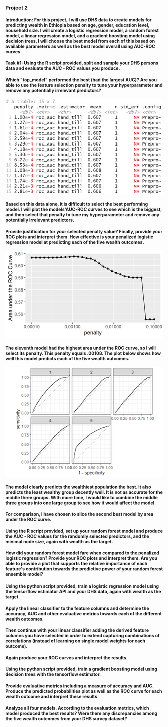 ### Project 2

#### Introduction: For this project, I will use DHS data to create models for predicting wealth in Ethiopia based on age, gender, education level, household size. I will create a logistic regression model, a random forest model, a linear regression model, and a gradient boosting model using decision trees. I will choose the best model from each of this based on available parameters as well as the best model overall using AUC-ROC curves.
#### Task #1: Using the R script provided, split and sample your DHS persons data and evaluate the AUC - ROC values you produce. 
#### Which "top_model" performed the best (had the largest AUC)? Are you able to use the feature selection penalty to tune your hyperparameter and remove any potentially irrelevant predictors? 
![plot](top15best.png)
#### Based on this data alone, it is difficult to select the best performing model. I will plot the models'AUC-ROC curves to see which is the biggest, and then select that penalty to tune my hyperparameter and remove any potentially irrelevant predictors.
#### Provide justification for your selected penalty value? Finally, provide your ROC plots and interpret them. How effective is your penalized logistic regression model at predicting each of the five wealth outcomes.
![plot](lr_plot.png)
#### The eleventh model had the highest area under the ROC curve, so I will select its penalty. This penalty equals .00108. The plot below shows how well this model predicts each of the five wealth outcomes. 
![plot](slice11.png)
#### The model clearly predicts the wealthiest population the best. It also predicts the least wealthy group decently well. It is not as accurate for the middle three groups. With more time, I would like to combine the middle three groups into one large group to see how it would affect the model. 
#### For comparison, I have chosen to slice the second best model by area under the ROC curve.
#### Using the R script provided, set up your random forest model and produce the AUC - ROC values for the randomly selected predictors, and the minimal node size, again with wealth as the target. 
#### How did your random forest model fare when compared to the penalized logistic regression? Provide your ROC plots and interpret them. Are you able to provide a plot that supports the relative importance of each feature's contribution towards the predictive power of your random forest ensemble model?

#### Using the python script provided, train a logistic regression model using the tensorflow estimator API and your DHS data, again with wealth as the target. 
#### Apply the linear classifier to the feature columns and determine the accuracy, AUC and other evaluative metrics towards each of the different wealth outcomes. 
#### Then continue with your linear classifier adding the derived feature columns you have selected in order to extend capturing combinations of correlations (instead of learning on single model weights for each outcome). 
#### Again produce your ROC curves and interpret the results.

#### Using the python script provided, train a gradient boosting model using decision trees with the tensorflow estimator. 
#### Provide evaluative metrics including a measure of accuracy and AUC. Produce the predicted probabilities plot as well as the ROC curve for each wealth outcome and interpret these results.

#### Analyze all four models. According to the evaluation metrics, which model produced the best results? Were there any discrepancies among the five wealth outcomes from your DHS survey dataset?
